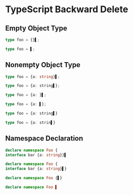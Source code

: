 # TypeScript Backward Delete
## Empty Object Type
```ts
type foo = {}▌;
```
```ts
type foo = ▌;
```

## Nonempty Object Type
```ts
type foo = {a: string}▌;
```
```ts
type foo = {a: string▌};
```

```ts
type foo = {a: }▌;
```
```ts
type foo = {a: ▌};
```

```ts
type foo = {a: string▌}
```
```ts
type foo = {a: strin▌}
```

## Namespace Declaration
```ts
declare namespace Foo {
interface bar {a: string}}▌
```
```ts
declare namespace Foo {
interface bar {a: string}▌}
```

```ts
declare namespace Foo {▌}
```
```ts
declare namespace Foo ▌
```